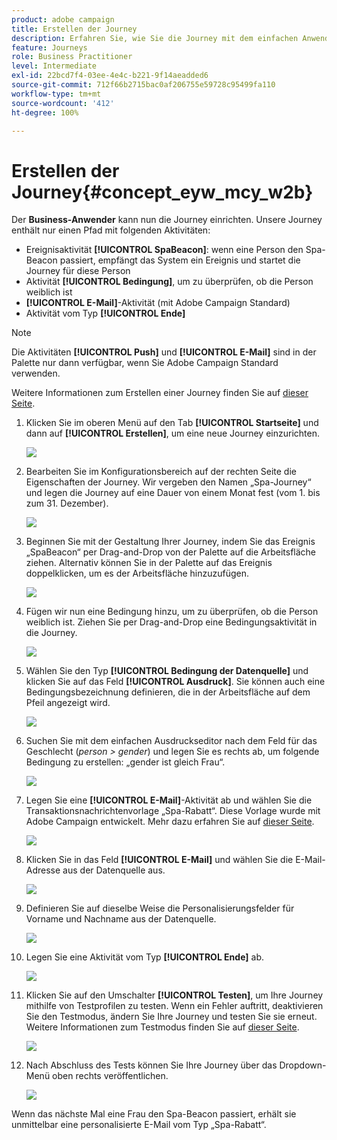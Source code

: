 ```yaml
---
product: adobe campaign
title: Erstellen der Journey
description: Erfahren Sie, wie Sie die Journey mit dem einfachen Anwendungsfall erstellen
feature: Journeys
role: Business Practitioner
level: Intermediate
exl-id: 22bcd7f4-03ee-4e4c-b221-9f14aeadded6
source-git-commit: 712f66b2715bac0af206755e59728c95499fa110
workflow-type: tm+mt
source-wordcount: '412'
ht-degree: 100%

---
```


# Erstellen der Journey{#concept_eyw_mcy_w2b}

Der **Business-Anwender** kann nun die Journey einrichten. Unsere Journey enthält nur einen Pfad mit folgenden Aktivitäten:

* Ereignisaktivität **[!UICONTROL SpaBeacon]**: wenn eine Person den Spa-Beacon passiert, empfängt das System ein Ereignis und startet die Journey für diese Person
* Aktivität **[!UICONTROL Bedingung]**, um zu überprüfen, ob die Person weiblich ist
* **[!UICONTROL E-Mail]**-Aktivität (mit Adobe Campaign Standard)
* Aktivität vom Typ **[!UICONTROL Ende]**

>[!NOTE]
>
>Die Aktivitäten **[!UICONTROL Push]** und **[!UICONTROL E-Mail]** sind in der Palette nur dann verfügbar, wenn Sie Adobe Campaign Standard verwenden.

Weitere Informationen zum Erstellen einer Journey finden Sie auf [dieser Seite](../building-journeys/journey.md).

1. Klicken Sie im oberen Menü auf den Tab **[!UICONTROL Startseite]** und dann auf **[!UICONTROL Erstellen]**, um eine neue Journey einzurichten.

   ![](../assets/journey31.png)

1. Bearbeiten Sie im Konfigurationsbereich auf der rechten Seite die Eigenschaften der Journey. Wir vergeben den Namen „Spa-Journey“ und legen die Journey auf eine Dauer von einem Monat fest (vom 1. bis zum 31. Dezember).

   ![](../assets/journeyuc1_8.png)

1. Beginnen Sie mit der Gestaltung Ihrer Journey, indem Sie das Ereignis „SpaBeacon“ per Drag-and-Drop von der Palette auf die Arbeitsfläche ziehen. Alternativ können Sie in der Palette auf das Ereignis doppelklicken, um es der Arbeitsfläche hinzuzufügen.

   ![](../assets/journeyuc1_9.png)

1. Fügen wir nun eine Bedingung hinzu, um zu überprüfen, ob die Person weiblich ist. Ziehen Sie per Drag-and-Drop eine Bedingungsaktivität in die Journey.

   ![](../assets/journeyuc1_10.png)

1. Wählen Sie den Typ **[!UICONTROL Bedingung der Datenquelle]** und klicken Sie auf das Feld **[!UICONTROL Ausdruck]**. Sie können auch eine Bedingungsbezeichnung definieren, die in der Arbeitsfläche auf dem Pfeil angezeigt wird.

   ![](../assets/journeyuc1_11.png)

1. Suchen Sie mit dem einfachen Ausdruckseditor nach dem Feld für das Geschlecht (_person > gender_) und legen Sie es rechts ab, um folgende Bedingung zu erstellen: „gender ist gleich Frau“.

   ![](../assets/journeyuc1_12.png)

1. Legen Sie eine **[!UICONTROL E-Mail]**-Aktivität ab und wählen Sie die Transaktionsnachrichtenvorlage „Spa-Rabatt“. Diese Vorlage wurde mit Adobe Campaign entwickelt. Mehr dazu erfahren Sie auf [dieser Seite](https://docs.adobe.com/content/help/de-DE/campaign-standard/using/communication-channels/transactional-messaging/about-transactional-messaging.html).

   ![](../assets/journeyuc1_13.png)

1. Klicken Sie in das Feld **[!UICONTROL E-Mail]** und wählen Sie die E-Mail-Adresse aus der Datenquelle aus.

   ![](../assets/journeyuc1_14.png)

1. Definieren Sie auf dieselbe Weise die Personalisierungsfelder für Vorname und Nachname aus der Datenquelle.

   ![](../assets/journeyuc1_15.png)

1. Legen Sie eine Aktivität vom Typ **[!UICONTROL Ende]** ab.

   ![](../assets/journeyuc1_17.png)

1. Klicken Sie auf den Umschalter **[!UICONTROL Testen]**, um Ihre Journey mithilfe von Testprofilen zu testen. Wenn ein Fehler auftritt, deaktivieren Sie den Testmodus, ändern Sie Ihre Journey und testen Sie sie erneut. Weitere Informationen zum Testmodus finden Sie auf [dieser Seite](../building-journeys/testing-the-journey.md).

   ![](../assets/journeyuc1_18bis.png)

1. Nach Abschluss des Tests können Sie Ihre Journey über das Dropdown-Menü oben rechts veröffentlichen.

   ![](../assets/journeyuc1_18.png)

Wenn das nächste Mal eine Frau den Spa-Beacon passiert, erhält sie unmittelbar eine personalisierte E-Mail vom Typ „Spa-Rabatt“.
